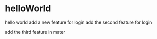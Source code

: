# helloWorld
hello world
add a new feature for login
add the second feature for login

add the third feature in mater
